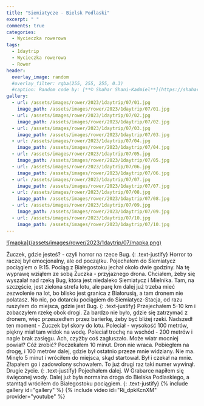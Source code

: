 ```yaml
---
title: "Siemiatycze - Bielsk Podlaski"
excerpt: " "
comments: true
categories:
  - Wycieczka rowerowa
tags:
  - 1daytrip
  - Wycieczka rowerowa
  - Rower
header:
  overlay_image: random
  #overlay_filter: rgba(255, 255, 255, 0.3)
  #caption: Random code by: [**© Shahar Shani-Kadmiel**](https://shaharkadmiel.github.io)"
gallery:
  - url: /assets/images/rower/2023/1daytrip/07/01.jpg
    image_path: /assets/images/rower/2023/1daytrip/07/01.jpg
  - url: /assets/images/rower/2023/1daytrip/07/02.jpg
    image_path: /assets/images/rower/2023/1daytrip/07/02.jpg
  - url: /assets/images/rower/2023/1daytrip/07/03.jpg
    image_path: /assets/images/rower/2023/1daytrip/07/03.jpg
  - url: /assets/images/rower/2023/1daytrip/07/04.jpg
    image_path: /assets/images/rower/2023/1daytrip/07/04.jpg
  - url: /assets/images/rower/2023/1daytrip/07/05.jpg
    image_path: /assets/images/rower/2023/1daytrip/07/05.jpg
  - url: /assets/images/rower/2023/1daytrip/07/06.jpg
    image_path: /assets/images/rower/2023/1daytrip/07/06.jpg
  - url: /assets/images/rower/2023/1daytrip/07/07.jpg
    image_path: /assets/images/rower/2023/1daytrip/07/07.jpg
  - url: /assets/images/rower/2023/1daytrip/07/08.jpg
    image_path: /assets/images/rower/2023/1daytrip/07/08.jpg
  - url: /assets/images/rower/2023/1daytrip/07/09.jpg
    image_path: /assets/images/rower/2023/1daytrip/07/09.jpg
  - url: /assets/images/rower/2023/1daytrip/07/10.jpg
    image_path: /assets/images/rower/2023/1daytrip/07/10.jpg
---
```

<a href="https://connect.garmin.com/modern/activity/embed/12075868070" onclick="window.open(this.href); return false;">
![mapka](/assets/images/rower/2023/1daytrip/07/mapka.png)
</a>

Żuczek, gdzie jesteś? - czyli horror na rzece Bug. 
{: .text-justify}
Horror to raczej był emocjonalny, ale od początku. Pojechałem do Siemiatycz pociągiem o 9:15. Pociąg z Białegostoku jechał około dwie godziny. Na tę wyprawę wziąłem ze sobą Żuczka - przyjaznego drona. Chciałem, żeby się wyszalał nad rzeką Bug, która jest niedaleko Siemiatycz i Mielnika. Tam, na szczęście, jest zielona strefa lotu, ale parę km dalej już trzeba mieć zezwolenie na lot, bo blisko jest granica z Białorusią, a tam dronem nie polatasz. No nic, po dotarciu pociągiem do Siemiatycz-Stacja, od razu ruszyłem do miejsca, gdzie jest Bug.
{: .text-justify}
Przejechałem 5-10 km i zobaczyłem rzekę obok drogi. Za bardzo nie było, gdzie się zatrzymać z dronem, więc przeszedłem przez barierkę, żeby być bliżej rzeki. Nadszedł ten moment - Żuczek był skory do lotu. Poleciał - wysokość 100 metrów, piękny miał tam widok na wodę. Poleciał trochę na wschód - 200 metrów i nagle brak zasięgu. Ach, czyżby coś zagłuszało. Może wiatr mocniej powiał? Cóż zrobić? Poczekałem 10 minut. Dron nie wraca. Pobiegłem na drogę, i 100 metrów dalej, gdzie był ostatnio przeze mnie widziany. Nie ma. Minęło 5 minut i wróciłem do miejsca, skąd startował. Był i czekał na mnie. Złapałem go i zadowolony schowałem. To już drugi raz taki numer wywinął. Drugie życie. 
{: .text-justify}
Pojechałem dalej. W Grabarce napiłem się święconej wody. Dalej już była normalna droga do Bielska Podlaskiego, a stamtąd wróciłem do Białegostoku pociągiem.
{: .text-justify}
{% include gallery id="gallery" %}
{% include video id="Ri_dpkKcnXM" provider="youtube" %}

